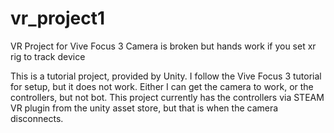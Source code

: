 # vr_project1
VR Project for Vive Focus 3 Camera is broken but hands work if you set xr rig to track device

This is a tutorial project, provided by Unity. I follow the Vive Focus 3 tutorial for setup, but it does not work. Either I can get the camera to work, or the controllers, but not bot. This project currently has the controllers via STEAM VR plugin from the unity asset store, but that is when the camera disconnects.

